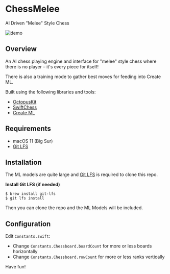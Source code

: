 # ChessMelee
AI Driven "Melee" Style Chess

![demo](https://github.com/chessboy/ChessMelee/blob/master/demo.gif)

## Overview
An AI chess playing engine and interface for "melee" style chess where there is no player – it's every piece for itself!

There is also a training mode to gather best moves for feeding into Create ML.

Built using the following libraries and tools:

- [OctopusKit](https://github.com/InvadingOctopus/octopuskit)
- [SwiftChess](https://github.com/SteveBarnegren/SwiftChess)
- [Create ML](https://developer.apple.com/documentation/createml)

## Requirements
- macOS 11 (Big Sur)
- [Git LFS](https://git-lfs.github.com/)

## Installation
The ML models are quite large and [Git LFS](https://git-lfs.github.com/) is required to clone this repo.

**Install Git LFS (if needed)**
```shell
$ brew install git-lfs
$ git lfs install
```

Then you can clone the repo and the ML Models will be included.

## Configuration
Edit `Constants.swift`:
- Change `Constants.Chessboard.boardCount` for more or less boards horizontally
- Change `Constants.Chessboard.rowCount` for more or less ranks vertically

Have fun!

